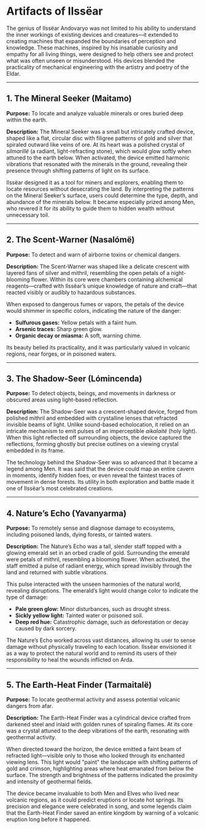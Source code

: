 # Artifacts of Ilssëar

The genius of Ilssëar Andovaryo was not limited to his ability to understand the inner workings of existing devices and creatures—it extended to creating machines that expanded the boundaries of perception and knowledge. These machines, inspired by his insatiable curiosity and empathy for all living things, were designed to help others see and protect what was often unseen or misunderstood. His devices blended the practicality of mechanical engineering with the artistry and poetry of the Eldar.

---

## 1. The Mineral Seeker (Maitamo)
**Purpose:** To locate and analyze valuable minerals or ores buried deep within the earth.

**Description:**
The Mineral Seeker was a small but intricately crafted device, shaped like a flat, circular disc with filigree patterns of gold and silver that spiraled outward like veins of ore. At its heart was a polished crystal of *silmarillë* (a radiant, light-refracting stone), which would glow softly when attuned to the earth below. When activated, the device emitted harmonic vibrations that resonated with the minerals in the ground, revealing their presence through shifting patterns of light on its surface.

Ilssëar designed it as a tool for miners and explorers, enabling them to locate resources without desecrating the land. By interpreting the patterns on the Mineral Seeker’s surface, users could determine the type, depth, and abundance of the minerals below. It became especially prized among Men, who revered it for its ability to guide them to hidden wealth without unnecessary toil.

---

## 2. The Scent-Warner (Nasalómë)
**Purpose:** To detect and warn of airborne toxins or chemical dangers.

**Description:**
The Scent-Warner was shaped like a delicate crescent with layered fans of silver and mithril, resembling the open petals of a night-blooming flower. Within its core were chambers containing alchemical reagents—crafted with Ilssëar’s unique knowledge of nature and craft—that reacted visibly or audibly to hazardous substances.

When exposed to dangerous fumes or vapors, the petals of the device would shimmer in specific colors, indicating the nature of the danger:
- **Sulfurous gases:** Yellow petals with a faint hum.
- **Arsenic traces:** Sharp green glow.
- **Organic decay or miasma:** A soft, warning chime.

Its beauty belied its practicality, and it was particularly valued in volcanic regions, near forges, or in poisoned waters.

---

## 3. The Shadow-Seer (Lómincenda)
**Purpose:** To detect objects, beings, and movements in darkness or obscured areas using light-based reflection.

**Description:**
The Shadow-Seer was a crescent-shaped device, forged from polished mithril and embedded with crystalline lenses that refracted invisible beams of light. Unlike sound-based echolocation, it relied on an intricate mechanism to emit pulses of an imperceptible *aikalaitë* (holy light). When this light reflected off surrounding objects, the device captured the reflections, forming ghostly but precise outlines on a viewing crystal embedded in its frame.

The technology behind the Shadow-Seer was so advanced that it became a legend among Men. It was said that the device could map an entire cavern in moments, identify hidden foes, or even reveal the faintest traces of movement in dense forests. Its utility in both exploration and battle made it one of Ilssëar’s most celebrated creations.

---

## 4. Nature’s Echo (Yavanyarma)
**Purpose:** To remotely sense and diagnose damage to ecosystems, including poisoned lands, dying forests, or tainted waters.

**Description:**
The Nature’s Echo was a tall, slender staff topped with a glowing emerald set in an orbed cradle of gold. Surrounding the emerald were petals of mithril, resembling a blooming flower. When activated, the staff emitted a pulse of radiant energy, which spread invisibly through the land and returned with subtle vibrations.

This pulse interacted with the unseen harmonies of the natural world, revealing disruptions. The emerald’s light would change color to indicate the type of damage:
- **Pale green glow:** Minor disturbances, such as drought stress.
- **Sickly yellow light:** Tainted water or poisoned soil.
- **Deep red hue:** Catastrophic damage, such as deforestation or decay caused by dark sorcery.

The Nature’s Echo worked across vast distances, allowing its user to sense damage without physically traveling to each location. Ilssëar envisioned it as a way to protect the natural world and to remind its users of their responsibility to heal the wounds inflicted on Arda.

---

## 5. The Earth-Heat Finder (Tarmaitalë)
**Purpose:** To locate geothermal activity and assess potential volcanic dangers from afar.

**Description:**
The Earth-Heat Finder was a cylindrical device crafted from darkened steel and inlaid with golden runes of spiraling flames. At its core was a crystal attuned to the deep vibrations of the earth, resonating with geothermal activity.

When directed toward the horizon, the device emitted a faint beam of refracted light—visible only to those who looked through its enchanted viewing lens. This light would "paint" the landscape with shifting patterns of gold and crimson, highlighting areas where heat emanated from below the surface. The strength and brightness of the patterns indicated the proximity and intensity of geothermal fields.

The device became invaluable to both Men and Elves who lived near volcanic regions, as it could predict eruptions or locate hot springs. Its precision and elegance were celebrated in song, and some legends claim that the Earth-Heat Finder saved an entire kingdom by warning of a volcanic eruption long before it happened.
